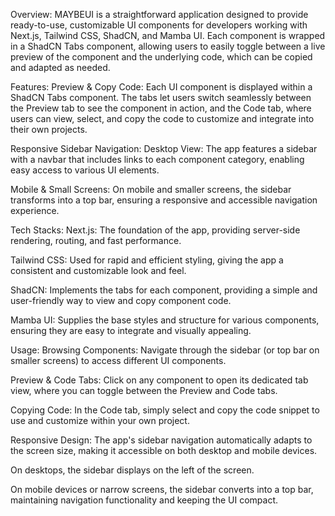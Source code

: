 Overview:
MAYBEUI is a straightforward application designed to provide ready-to-use, customizable UI components for developers working with Next.js, Tailwind CSS, ShadCN, and Mamba UI. Each component is wrapped in a ShadCN Tabs component, allowing users to easily toggle between a live preview of the component and the underlying code, which can be copied and adapted as needed.

Features:
Preview & Copy Code: Each UI component is displayed within a ShadCN Tabs component. The tabs let users switch seamlessly between the Preview tab to see the component in action, and the Code tab, where users can view, select, and copy the code to customize and integrate into their own projects.

Responsive Sidebar Navigation: Desktop View: The app features a sidebar with a navbar that includes links to each component category, enabling easy access to various UI elements.

Mobile & Small Screens: On mobile and smaller screens, the sidebar transforms into a top bar, ensuring a responsive and accessible navigation experience.

Tech Stacks:
Next.js: The foundation of the app, providing server-side rendering, routing, and fast performance.

Tailwind CSS: Used for rapid and efficient styling, giving the app a consistent and customizable look and feel.

ShadCN: Implements the tabs for each component, providing a simple and user-friendly way to view and copy component code.

Mamba UI: Supplies the base styles and structure for various components, ensuring they are easy to integrate and visually appealing.

Usage:
Browsing Components: Navigate through the sidebar (or top bar on smaller screens) to access different UI components.

Preview & Code Tabs: Click on any component to open its dedicated tab view, where you can toggle between the Preview and Code tabs.

Copying Code: In the Code tab, simply select and copy the code snippet to use and customize within your own project.

Responsive Design:
The app's sidebar navigation automatically adapts to the screen size, making it accessible on both desktop and mobile devices.

On desktops, the sidebar displays on the left of the screen.

On mobile devices or narrow screens, the sidebar converts into a top bar, maintaining navigation functionality and keeping the UI compact.